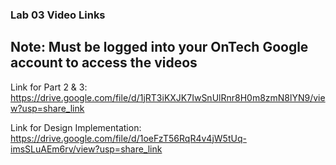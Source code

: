 <h3>Lab 03 Video Links</h3>
<h2>Note: Must be logged into your OnTech Google account to access the videos</h2>

Link for Part 2 & 3: https://drive.google.com/file/d/1jRT3iKXJK7IwSnUlRnr8H0m8zmN8lYN9/view?usp=share_link

Link for Design Implementation: https://drive.google.com/file/d/1oeFzT56RqR4v4jW5tUq-imsSLuAEm6rv/view?usp=share_link
